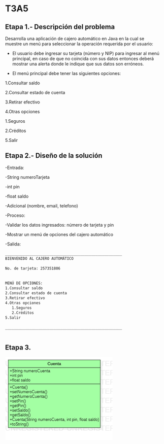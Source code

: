 # T3A5
## Etapa 1.- Descripción del problema
Desarrolla una aplicación de cajero automático en Java en la cual se muestre un menú para seleccionar la operación requerida por el usuario:

- El usuario debe ingresar su tarjeta (número y NIP) para ingresar al menú principal, en caso de que no coincida con sus datos entonces deberá mostrar una alerta donde le indique que sus datos son erróneos.

- El menú principal debe tener las siguientes opciones:

1.Consultar saldo

2.Consultar estado de cuenta

3.Retirar efectivo

4.Otras opciones

   1.Seguros
   
   2.Créditos
   
5.Salir

## Etapa 2.- Diseño de la solución
-Entrada:

  -String numeroTarjeta
  
  -int pin
  
  -float saldo
  
  -Adicional (nombre, email, telefono)

-Proceso:

  -Validar los datos ingresados: número de tarjeta y pin
  
  -Mostrar un menú de opciones del cajero automático

-Salida:
~~~
_____________________________________________________
BIENVENIDO AL CAJERO AUTOMÁTICO

No. de tarjeta: 257351806


MENÚ DE OPCIONES:
1.Consultar saldo
2.Consultar estado de cuenta
3.Retirar efectivo
4.Otras opciones
   1.Seguros
   2.Créditos
5.Salir

_____________________________________________________


~~~ 

## Etapa 3. 
![](https://github.com/EsmeraldaMD/T3A5/blob/main/Clase%20cuenta.png)





